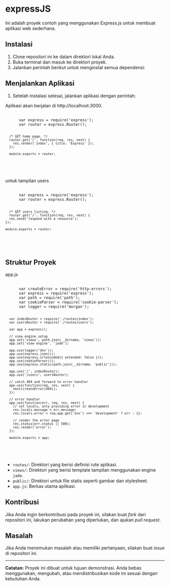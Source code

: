 # expressJS
Ini adalah proyek contoh yang menggunakan Express.js untuk membuat aplikasi web sederhana.

## Instalasi

1. Clone repositori ini ke dalam direktori lokal Anda.
2. Buka terminal dan masuk ke direktori proyek.
3. Jalankan perintah berikut untuk menginstal semua dependensi:


## Menjalankan Aplikasi

1. Setelah instalasi selesai, jalankan aplikasi dengan perintah:


Aplikasi akan berjalan di http://localhost:3000.

<div>
  <pre>
    <code class="language-javascript">
      var express = require('express');
      var router = express.Router();

      /* GET home page. */
      router.get('/', function(req, res, next) {
        res.render('index', { title: 'Express' });
      });

      module.exports = router;
  </code>
  </pre>

</div>

untuk tampilan users

<div>
  <pre>
    <code class="language-javascript">
      var express = require('express');
      var router = express.Router();

      /* GET users listing. */
      router.get('/', function(req, res, next) {
      res.send('respond with a resource');
    });

    module.exports = router;

  </code>
  </pre>

</div>

## Struktur Proyek

app.js
<div>
  <pre>
    <code class="language-javascript">
      var createError = require('http-errors');
      var express = require('express');
      var path = require('path');
      var cookieParser = require('cookie-parser');
      var logger = require('morgan');

      var indexRouter = require('./routes/index');
      var usersRouter = require('./routes/users');

      var app = express();

      // view engine setup
      app.set('views', path.join(__dirname, 'views'));
      app.set('view engine', 'jade');

      app.use(logger('dev'));
      app.use(express.json());
      app.use(express.urlencoded({ extended: false }));
      app.use(cookieParser());
      app.use(express.static(path.join(__dirname, 'public')));

      app.use('/', indexRouter);
      app.use('/users', usersRouter);
      
      // catch 404 and forward to error handler
      app.use(function(req, res, next) {
        next(createError(404));
      });
      
      // error handler
      app.use(function(err, req, res, next) {
        // set locals, only providing error in development
        res.locals.message = err.message;
        res.locals.error = req.app.get('env') === 'development' ? err : {};
      
        // render the error page
        res.status(err.status || 500);
        res.render('error');
      });
      
      module.exports = app;


  </code>
  </pre>
 
</div>

- `routes/`: Direktori yang berisi definisi rute aplikasi.
- `views/`: Direktori yang berisi template tampilan menggunakan engine `jade`.
- `public/`: Direktori untuk file statis seperti gambar dan stylesheet.
- `app.js`: Berkas utama aplikasi.

## Kontribusi

Jika Anda ingin berkontribusi pada proyek ini, silakan buat _fork_ dari repositori ini, lakukan perubahan yang diperlukan, dan ajukan _pull request_.

## Masalah

Jika Anda menemukan masalah atau memiliki pertanyaan, silakan buat _issue_ di repositori ini.

---

**Catatan:** Proyek ini dibuat untuk tujuan demonstrasi. Anda bebas menggunakan, mengubah, atau mendistribusikan kode ini sesuai dengan kebutuhan Anda.
